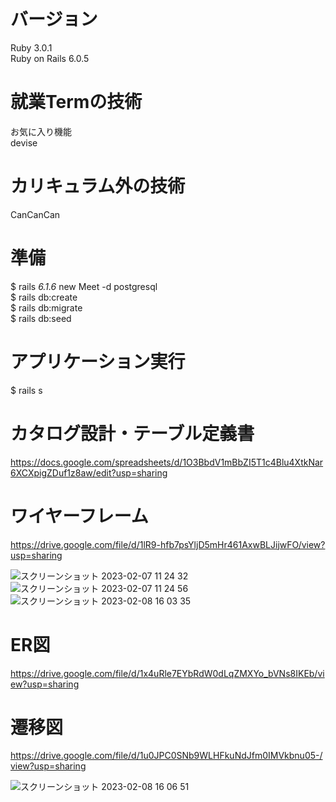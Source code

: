 
 # バージョン 
  Ruby 3.0.1  
  Ruby on Rails 6.0.5

 # 就業Termの技術
  お気に入り機能  
  devise

 # カリキュラム外の技術
  CanCanCan

 # 準備 

  $ rails _6.1.6_ new Meet -d postgresql  
  $ rails db:create  
  $ rails db:migrate  
  $ rails db:seed  

 # アプリケーション実行
  $ rails s

 # カタログ設計・テーブル定義書 

https://docs.google.com/spreadsheets/d/1O3BbdV1mBbZI5T1c4Blu4XtkNar6XCXpigZDuf1z8aw/edit?usp=sharing


 # ワイヤーフレーム 

https://drive.google.com/file/d/1lR9-hfb7psYljD5mHr461AxwBLJijwFO/view?usp=sharing

![スクリーンショット 2023-02-07 11 24 32](https://user-images.githubusercontent.com/115207363/217133362-eb4add21-0413-40f3-a3f4-9f43fd7bc2c6.png)
![スクリーンショット 2023-02-07 11 24 56](https://user-images.githubusercontent.com/115207363/217133368-e84ef918-1d93-4a3e-86e2-19f2a8b2e3b5.png)
![スクリーンショット 2023-02-08 16 03 35](https://user-images.githubusercontent.com/115207363/217458119-e4b34645-3939-47f6-b0ee-9b3fd949e65a.png)

 # ER図

https://drive.google.com/file/d/1x4uRle7EYbRdW0dLqZMXYo_bVNs8IKEb/view?usp=sharing


 # 遷移図
 https://drive.google.com/file/d/1u0JPC0SNb9WLHFkuNdJfm0IMVkbnu05-/view?usp=sharing
 
![スクリーンショット 2023-02-08 16 06 51](https://user-images.githubusercontent.com/115207363/217458747-777a8531-f4c0-472a-b916-55867a501513.png)
